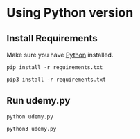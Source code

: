 # Using Python version

## Install Requirements

Make sure you have [Python](https://www.python.org/downloads/) installed.

```CMD
pip install -r requirements.txt
```

```Linux-Terminal
pip3 install -r requirements.txt
```

## Run udemy.py

```CMD
python udemy.py
```

```Linux-Terminal
python3 udemy.py
```
